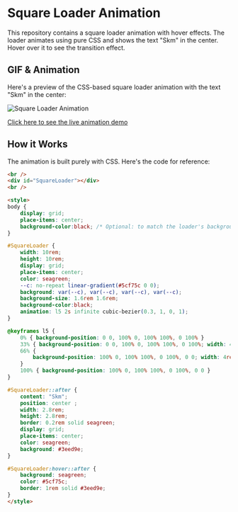 # Square Loader Animation

This repository contains a square loader animation with hover effects. The loader animates using pure CSS and shows the text "Skm" in the center. Hover over it to see the transition effect.

## GIF & Animation

Here's a preview of the CSS-based square loader animation with the text "Skm" in the center:

![Square Loader Animation](https://ibb.co/G0LfnBW)

[Click here to see the live animation demo](link_to_your_live_demo_page)

## How it Works

The animation is built purely with CSS. Here's the code for reference:

```html
<br />
<div id="SquareLoader"></div>
<br />

<style>
body {
    display: grid;
    place-items: center;
    background-color:black; /* Optional: to match the loader's background color */
}

#SquareLoader {
    width: 10rem;
    height: 10rem;
    display: grid;
    place-items: center;
    color: seagreen;
    --c: no-repeat linear-gradient(#5cf75c 0 0);
    background: var(--c), var(--c), var(--c), var(--c);
    background-size: 1.6rem 1.6rem;
    background-color:black;
    animation: l5 2s infinite cubic-bezier(0.3, 1, 0, 1);
}

@keyframes l5 {
    0% { background-position: 0 0, 100% 0, 100% 100%, 0 100% }
    33% { background-position: 0 0, 100% 0, 100% 100%, 0 100%; width: 4rem; height: 4rem }
    66% {
        background-position: 100% 0, 100% 100%, 0 100%, 0 0; width: 4rem; height: 4rem;
    }
    100% { background-position: 100% 0, 100% 100%, 0 100%, 0 0 }
}

#SquareLoader::after {
    content: "Skm";
    position: center ;
    width: 2.8rem;
    height: 2.8rem;
    border: 0.2rem solid seagreen;
    display: grid;
    place-items: center;
    color: seagreen;
    background: #3eed9e;
}

#SquareLoader:hover::after {
    background: seagreen;
    color: #5cf75c;
    border: 1rem solid #3eed9e;
}
</style>
